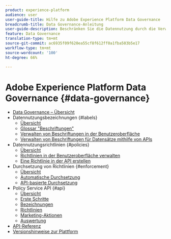 ```yaml
---
product: experience-platform
audience: user
user-guide-title: Hilfe zu Adobe Experience Platform Data Governance
breadcrumb-title: Data Governance-Anleitung
user-guide-description: Beschränken Sie die Datennutzung durch die Verwendung von Bezeichnungen, Marketing-Aktionen und Richtlinien.
feature: Data Governance
translation-type: tm+mt
source-git-commit: ac6935f09f620ea55cf8f612ff0a1fba503b5e17
workflow-type: tm+mt
source-wordcount: '100'
ht-degree: 66%

---
```



# Adobe Experience Platform Data Governance {#data-governance}

* [Data Governance – Übersicht](home.md)
* Datennutzungsbezeichnungen {#labels}
   * [Übersicht](labels/overview.md)
   * [Glossar &quot;Beschriftungen&quot;](labels/reference.md)
   * [Verwalten von Beschriftungen in der Benutzeroberfläche](labels/user-guide.md)
   * [Verwalten von Beschriftungen für Datensätze mithilfe von APIs](labels/dataset-api.md)
* Datennutzungsrichtlinien {#policies}
   * [Übersicht](policies/overview.md)
   * [Richtlinien in der Benutzeroberfläche verwalten](policies/user-guide.md)
   * [Eine Richtlinie in der API erstellen](policies/create.md)
* Durchsetzung von Richtlinien {#enforcement}
   * [Übersicht](enforcement/overview.md)
   * [Automatische Durchsetzung](enforcement/auto-enforcement.md)
   * [API-basierte Durchsetzung](enforcement/api-enforcement.md)
* Policy Service API {#api}
   * [Übersicht](api/overview.md)
   * [Erste Schritte](api/getting-started.md)
   * [Bezeichnungen](api/labels.md)
   * [Richtlinien](api/policies.md)
   * [Marketing-Aktionen](api/marketing-actions.md)
   * [Auswertung](api/evaluation.md)
* [API-Referenz](https://www.adobe.io/apis/experienceplatform/home/api-reference.html#!acpdr/swagger-specs/dule-policy-service.yaml)
* [Versionshinweise zur Plattform](https://docs.adobe.com/content/help/de-DE/experience-platform/release-notes/latest.html)